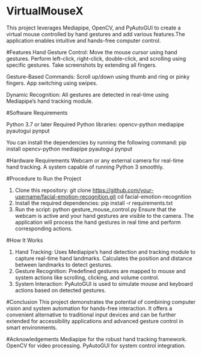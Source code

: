 # VirtualMouseX
This project leverages Mediapipe, OpenCV, and PyAutoGUI to create a virtual mouse controlled by hand gestures and add various features.The application enables intuitive and hands-free computer control.

#Features
  Hand Gesture Control:
    Move the mouse cursor using hand gestures.
    Perform left-click, right-click, double-click, and scrolling using specific gestures.
    Take screenshots by extending all fingers.
    
  Gesture-Based Commands:
    Scroll up/down using thumb and ring or pinky fingers.
    App switching using swipes.
    
  Dynamic Recognition:
    All gestures are detected in real-time using Mediapipe’s hand tracking module.

#Software Requirements

  Python 3.7 or later
  Required Python libraries:
    opencv-python
    mediapipe
    pyautogui
    pynput

  You can install the dependencies by running the following command:
    pip install opencv-python mediapipe pyautogui pynput

#Hardware Requirements
  Webcam or any external camera for real-time hand tracking.
  A system capable of running Python 3 smoothly.

#Procedure to Run the Project
  1. Clone this repository:
    git clone https://github.com/your-username/facial-emotion-recognition.git
    cd facial-emotion-recognition
  2. Install the required dependencies:
    pip install -r requirements.txt
  3. Run the script:
    python gesture_mouse_control.py
Ensure that the webcam is active and your hand gestures are visible to the camera. The application will process the hand gestures in real time and perform corresponding actions.

#How It Works
  1. Hand Tracking:
    Uses Mediapipe’s hand detection and tracking module to capture real-time hand landmarks.
    Calculates the position and distance between landmarks to detect gestures.
  2. Gesture Recognition:
    Predefined gestures are mapped to mouse and system actions like scrolling, clicking, and volume control.
  3. System Interaction:
    PyAutoGUI is used to simulate mouse and keyboard actions based on detected gestures.

#Conclusion
This project demonstrates the potential of combining computer vision and system automation for hands-free interaction. It offers a convenient alternative to traditional input devices and can be further extended for accessibility applications and advanced gesture control in smart environments.

#Acknowledgements
Mediapipe for the robust hand tracking framework.
OpenCV for video processing.
PyAutoGUI for system control integration.
